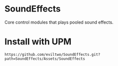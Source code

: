 # SoundEffects
Core control modules that plays pooled sound effects.

# Install with UPM
```
https://github.com/eviltwo/SoundEffects.git?path=SoundEffects/Assets/SoundEffects
```
